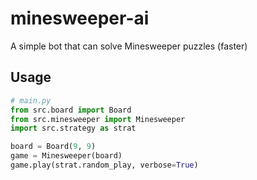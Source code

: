 # minesweeper-ai
A simple bot that can solve Minesweeper puzzles (faster)

## Usage

```py
# main.py
from src.board import Board
from src.minesweeper import Minesweeper
import src.strategy as strat

board = Board(9, 9)
game = Minesweeper(board)
game.play(strat.random_play, verbose=True)
```
